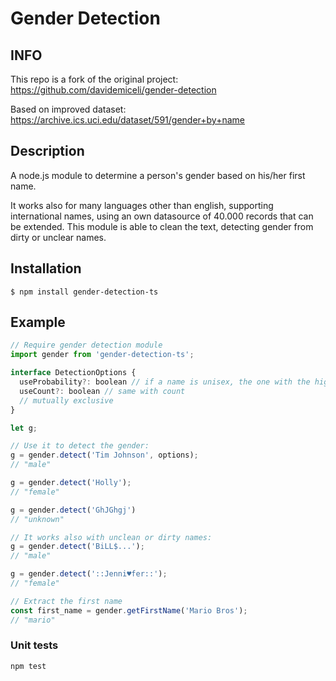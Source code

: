# Gender Detection


## INFO
This repo is a fork of the original project: https://github.com/davidemiceli/gender-detection


Based on improved dataset: https://archive.ics.uci.edu/dataset/591/gender+by+name

## Description
A node.js module to determine a person's gender based on his/her first name.  

It works also for many languages other than english, supporting international names, using an own datasource of 40.000 records that can be extended.
This module is able to clean the text, detecting gender from dirty or unclear names.

## Installation

    $ npm install gender-detection-ts

## Example
```javascript
// Require gender detection module
import gender from 'gender-detection-ts';

interface DetectionOptions {
  useProbability?: boolean // if a name is unisex, the one with the higher probability will be evaluated
  useCount?: boolean // same with count
  // mutually exclusive
}

let g;

// Use it to detect the gender:
g = gender.detect('Tim Johnson', options);
// "male"

g = gender.detect('Holly');
// "female"

g = gender.detect('GhJGhgj')
// "unknown"

// It works also with unclean or dirty names:
g = gender.detect('BiLL$...');
// "male"

g = gender.detect('::Jenni♥fer::');
// "female"

// Extract the first name
const first_name = gender.getFirstName('Mario Bros');
// "mario"
```

### Unit tests
```shell
npm test
```